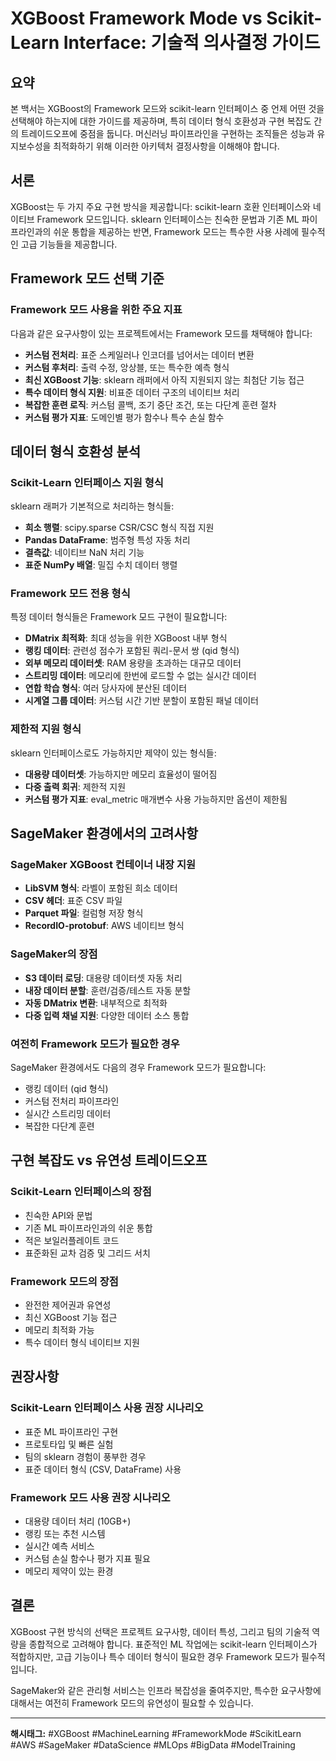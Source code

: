 # XGBoost Framework Mode vs Scikit-Learn Interface: 기술적 의사결정 가이드

## 요약

본 백서는 XGBoost의 Framework 모드와 scikit-learn 인터페이스 중 언제 어떤 것을 선택해야 하는지에 대한 가이드를 제공하며, 특히 데이터 형식 호환성과 구현 복잡도 간의 트레이드오프에 중점을 둡니다. 머신러닝 파이프라인을 구현하는 조직들은 성능과 유지보수성을 최적화하기 위해 이러한 아키텍처 결정사항을 이해해야 합니다.

## 서론

XGBoost는 두 가지 주요 구현 방식을 제공합니다: scikit-learn 호환 인터페이스와 네이티브 Framework 모드입니다. sklearn 인터페이스는 친숙한 문법과 기존 ML 파이프라인과의 쉬운 통합을 제공하는 반면, Framework 모드는 특수한 사용 사례에 필수적인 고급 기능들을 제공합니다.

## Framework 모드 선택 기준

### Framework 모드 사용을 위한 주요 지표

다음과 같은 요구사항이 있는 프로젝트에서는 Framework 모드를 채택해야 합니다:

- **커스텀 전처리**: 표준 스케일러나 인코더를 넘어서는 데이터 변환
- **커스텀 후처리**: 출력 수정, 앙상블, 또는 특수한 예측 형식
- **최신 XGBoost 기능**: sklearn 래퍼에서 아직 지원되지 않는 최첨단 기능 접근
- **특수 데이터 형식 지원**: 비표준 데이터 구조의 네이티브 처리
- **복잡한 훈련 로직**: 커스텀 콜백, 조기 중단 조건, 또는 다단계 훈련 절차
- **커스텀 평가 지표**: 도메인별 평가 함수나 특수 손실 함수

## 데이터 형식 호환성 분석

### Scikit-Learn 인터페이스 지원 형식

sklearn 래퍼가 기본적으로 처리하는 형식들:
- **희소 행렬**: scipy.sparse CSR/CSC 형식 직접 지원
- **Pandas DataFrame**: 범주형 특성 자동 처리
- **결측값**: 네이티브 NaN 처리 기능
- **표준 NumPy 배열**: 밀집 수치 데이터 행렬

### Framework 모드 전용 형식

특정 데이터 형식들은 Framework 모드 구현이 필요합니다:

- **DMatrix 최적화**: 최대 성능을 위한 XGBoost 내부 형식
- **랭킹 데이터**: 관련성 점수가 포함된 쿼리-문서 쌍 (qid 형식)
- **외부 메모리 데이터셋**: RAM 용량을 초과하는 대규모 데이터
- **스트리밍 데이터**: 메모리에 한번에 로드할 수 없는 실시간 데이터
- **연합 학습 형식**: 여러 당사자에 분산된 데이터
- **시계열 그룹 데이터**: 커스텀 시간 기반 분할이 포함된 패널 데이터

### 제한적 지원 형식

sklearn 인터페이스로도 가능하지만 제약이 있는 형식들:
- **대용량 데이터셋**: 가능하지만 메모리 효율성이 떨어짐
- **다중 출력 회귀**: 제한적 지원
- **커스텀 평가 지표**: eval_metric 매개변수 사용 가능하지만 옵션이 제한됨

## SageMaker 환경에서의 고려사항

### SageMaker XGBoost 컨테이너 내장 지원

- **LibSVM 형식**: 라벨이 포함된 희소 데이터
- **CSV 헤더**: 표준 CSV 파일
- **Parquet 파일**: 컬럼형 저장 형식
- **RecordIO-protobuf**: AWS 네이티브 형식

### SageMaker의 장점

- **S3 데이터 로딩**: 대용량 데이터셋 자동 처리
- **내장 데이터 분할**: 훈련/검증/테스트 자동 분할
- **자동 DMatrix 변환**: 내부적으로 최적화
- **다중 입력 채널 지원**: 다양한 데이터 소스 통합

### 여전히 Framework 모드가 필요한 경우

SageMaker 환경에서도 다음의 경우 Framework 모드가 필요합니다:
- 랭킹 데이터 (qid 형식)
- 커스텀 전처리 파이프라인
- 실시간 스트리밍 데이터
- 복잡한 다단계 훈련

## 구현 복잡도 vs 유연성 트레이드오프

### Scikit-Learn 인터페이스의 장점
- 친숙한 API와 문법
- 기존 ML 파이프라인과의 쉬운 통합
- 적은 보일러플레이트 코드
- 표준화된 교차 검증 및 그리드 서치

### Framework 모드의 장점
- 완전한 제어권과 유연성
- 최신 XGBoost 기능 접근
- 메모리 최적화 가능
- 특수 데이터 형식 네이티브 지원

## 권장사항

### Scikit-Learn 인터페이스 사용 권장 시나리오
- 표준 ML 파이프라인 구현
- 프로토타입 및 빠른 실험
- 팀의 sklearn 경험이 풍부한 경우
- 표준 데이터 형식 (CSV, DataFrame) 사용

### Framework 모드 사용 권장 시나리오
- 대용량 데이터 처리 (10GB+)
- 랭킹 또는 추천 시스템
- 실시간 예측 서비스
- 커스텀 손실 함수나 평가 지표 필요
- 메모리 제약이 있는 환경

## 결론

XGBoost 구현 방식의 선택은 프로젝트 요구사항, 데이터 특성, 그리고 팀의 기술적 역량을 종합적으로 고려해야 합니다. 표준적인 ML 작업에는 scikit-learn 인터페이스가 적합하지만, 고급 기능이나 특수 데이터 형식이 필요한 경우 Framework 모드가 필수적입니다.

SageMaker와 같은 관리형 서비스는 인프라 복잡성을 줄여주지만, 특수한 요구사항에 대해서는 여전히 Framework 모드의 유연성이 필요할 수 있습니다.

---

**해시태그:**
#XGBoost #MachineLearning #FrameworkMode #ScikitLearn #AWS #SageMaker #DataScience #MLOps #BigData #ModelTraining
